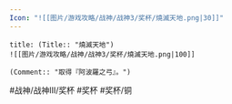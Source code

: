 ```yaml
---
Icon: "![[图片/游戏攻略/战神/战神3/奖杯/燒滅天地.png|30]]"
---
```

```ad-common-bronze-trophy
title: (Title:: "燒滅天地")
![[图片/游戏攻略/战神/战神3/奖杯/燒滅天地.png|100]]

(Comment:: "取得『阿波羅之弓』。")
```

#战神/战神III/奖杯 #奖杯 #奖杯/铜
